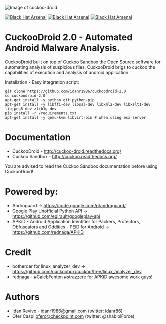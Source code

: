 ![Image of cuckoo-droid](https://github.com/idanr1986/cuckoo-droid/blob/master/documentation/book/src/_images/logo/cuckoo.png?raw=true)

[![Black Hat Arsenal](https://www.toolswatch.org/badges/arsenal/2015.svg)]( https://www.blackhat.com/us-15/arsenal.html)
[![Black Hat Arsenal](https://www.toolswatch.org/badges/arsenal/2016.svg)]( https://www.blackhat.com/us-16/arsenal.html)
[![Black Hat Arsenal](https://www.toolswatch.org/badges/arsenal/2017.svg)]( https://www.blackhat.com/us-17/arsenal.html)

CuckooDroid 2.0 - Automated Android Malware Analysis.
=================================================
CuckooDroid bulit on top of Cuckoo Sandbox the Open Source software for automating analysis of suspicious files, CuckooDroid brigs to cuckoo the capabilities of execution and analysis of android application.

Installation - Easy integration script:

    git clone https://github.com/idanr1986/cuckoodroid-2.0
    cd cuckoodroid-2.0
    apt-get install -y python git python-pip
    apt-get install -y libffi-dev libssl-dev libxml2-dev libxslt1-dev libjpeg8-dev zlib1g-dev
    pip install -r /requirements.txt
    apt-get install -y qemu-kvm libvirt-bin # when using esx server
    

Documentation
=============
- CuckooDroid - http://cuckoo-droid.readthedocs.org/
- Cuckoo Sandbox - http://cuckoo.readthedocs.org/

You are advised to read the Cuckoo Sandbox documentation before using CuckooDroid!

Powered by:
===========
- Androguard -> https://code.google.com/p/androguard/
- Google Play Unofficial Python API -> https://github.com/egirault/googleplay-api
- APKiD - Android Application Identifier for Packers, Protectors, Obfuscators and Oddities - PEiD for Android -> https://github.com/rednaga/APKiD

Credit 
======
- botherder for linux_analyzer_dev -> https://github.com/cuckoobox/cuckoo/tree/linux_analyzer_dev
- rednaga - #CalebFenton #strazzere for APKiD awesome work guys!

Authors
=======
- Idan Revivo - idanr1986@gmail.com (twitter: idanr86)
- Ofer Caspi oferc@checkpoint.com (twitter: @shablolForce)
